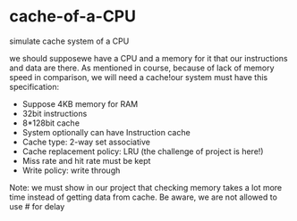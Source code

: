 # cache-of-a-CPU
simulate cache system of a CPU


we should supposewe have a CPU and a memory for it that our instructions and data are there. As mentioned in course, because of lack of memory speed in comparison, we will need a cache!our system must have this specification:
  - Suppose 4KB memory for RAM
  - 32bit instructions
  - 8*128bit cache
  - System optionally can have Instruction cache
  - Cache type: 2-way set associative
  - Cache replacement policy: LRU (the challenge of project is here!)
  - Miss rate and hit rate must be kept
  - Write policy: write through
  
Note: we must show in our project that checking memory takes a lot more time instead of getting data from cache. Be aware, we are not allowed to use # for delay
